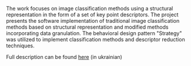 The work focuses on image classification methods using a structural representation in the form of a set of key point descriptors. 
The project presents the software implementation of traditional image classification methods based on structural representation and modified methods incorporating data granulation. The behavioral design pattern "Strategy" was utilized to implement classification methods and descriptor reduction techniques.

Full description can be found [here](https://openarchive.nure.ua/entities/publication/de111a9b-a379-4c96-9448-d16ab6a3e0ac) (in ukrainian)
